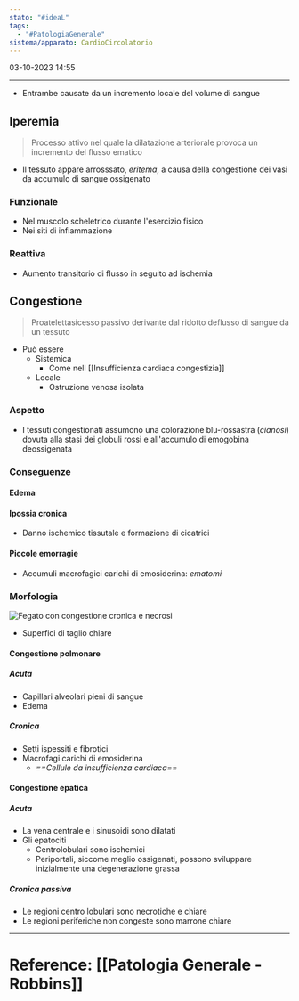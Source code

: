 ```yaml
---
stato: "#ideaL"
tags:
  - "#PatologiaGenerale"
sistema/apparato: CardioCircolatorio
---
```

03-10-2023 14:55

--- 

- Entrambe causate da un incremento locale del volume di sangue

## Iperemia
> Processo attivo nel quale la dilatazione arteriorale provoca un incremento del flusso ematico

- Il tessuto appare arrosssato, *eritema*, a causa della congestione dei vasi da accumulo di sangue ossigenato

### Funzionale
- Nel muscolo scheletrico durante l'esercizio fisico
- Nei siti di infiammazione
### Reattiva
- Aumento transitorio di flusso in seguito ad ischemia

## Congestione
> Proatelettasicesso passivo derivante dal ridotto deflusso di sangue da un tessuto

- Può essere 
	- Sistemica
		- Come nell [[Insufficienza cardiaca congestizia]]
	- Locale
		- Ostruzione venosa isolata
### Aspetto
- I tessuti congestionati assumono una colorazione blu-rossastra (*cianosi*) dovuta alla stasi dei globuli rossi e all'accumulo di emogobina deossigenata
### Conseguenze
#### Edema
#### Ipossia cronica
- Danno ischemico tissutale e formazione di cicatrici
#### Piccole emorragie
- Accumuli macrofagici carichi di emosiderina: *ematomi*

### Morfologia
![Fegato con congestione cronica e necrosi](https://i.imgur.com/jCme7fV.png)
- Superfici di taglio chiare

#### Congestione polmonare
##### Acuta
- Capillari alveolari pieni di sangue
- Edema
##### Cronica
- Setti ispessiti e fibrotici
- Macrofagi carichi di emosiderina
	- *==Cellule da insufficienza cardiaca==*
#### Congestione epatica
##### Acuta
- La vena centrale e i sinusoidi sono dilatati
- Gli epatociti 
	- Centrolobulari sono ischemici 
	- Periportali, siccome meglio ossigenati, possono sviluppare inizialmente una degenerazione grassa
##### Cronica passiva
- Le regioni centro lobulari sono necrotiche e chiare
- Le regioni periferiche non congeste sono marrone chiare

--- 
# Reference: [[Patologia Generale - Robbins]]